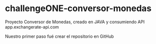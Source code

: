 # challengeONE-conversor-monedas
Proyecto Conversor de Monedas, creado en JAVA y consumiendo API app.exchangerate-api.com

Nuestro primer paso fué crear el repositorio en GitHub


